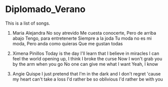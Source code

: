 # Diplomado_Verano
This is a list of songs. 

1. Maria Alejandra
No soy atrevido
Me cuesta conocerte,
Pero de arriba abajo
Tengo, para entretenerte
Siempre a la joda
Tu moda no es mi moda,
Pero anda como quieras
Que me gustan todas

2. Ximena Pinillos 
Today is the day I'll learn that I believe in miracles
I can feel the world opening up, I think I broke the curse
Now I won't grab you by the arm when you go
No one can give me what I want
Yeah, I know

3. Angie Quispe
I just pretend that I'm in the dark and
I don't regret 'cause my heart can't take a loss
I'd rather be so oblivious
I'd rather be with you
